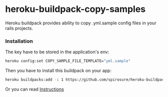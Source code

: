# heroku-buildpack-copy-samples
Heroku buildpack provides ability to copy .yml.sample config files in your rails projects.

### Installation

The key have to be stored in the application's env:
```bash
heroku config:set COPY_SAMPLE_FILE_TEMPLATE="yml.sample"
```

Then you have to install this buildpack on your app:
```bash
heroku buildpacks:add -i 1 https://github.com/spirosure/heroku-buildpack-copy-samples.git
```

Or you can read [Instructions](https://devcenter.heroku.com/articles/platform-api-reference#buildpack-installations)
